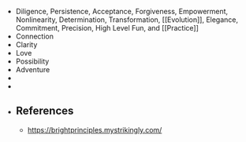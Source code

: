 - Diligence, Persistence, Acceptance, Forgiveness, Empowerment, 
  Nonlinearity, Determination, Transformation, [[Evolution]], Elegance, 
  Commitment, Precision, High Level Fun, and [[Practice]]
- Connection
- Clarity
- Love
- Possibility
- Adventure
-
-
- ## References
	- https://brightprinciples.mystrikingly.com/